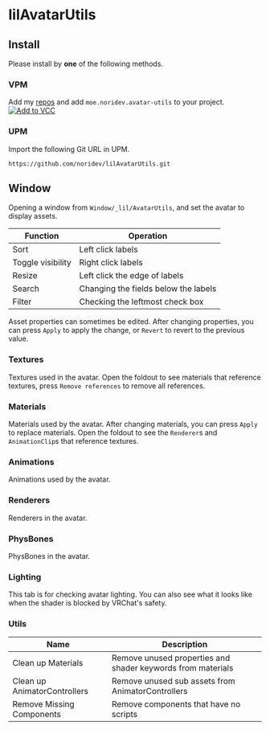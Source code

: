 lilAvatarUtils
====

## Install

Please install by **one** of the following methods.

### VPM

Add my [repos](https://vpm.noridev.moe) and add `moe.noridev.avatar-utils` to your project.<br>
[![Add to VCC](https://img.shields.io/badge/-Add%20to%20VCC-%232baac1?style=for-the-badge)](https://vpm.noridev.moe/)

### UPM

Import the following Git URL in UPM.

```
https://github.com/noridev/lilAvatarUtils.git
```

## Window

Opening a window from `Window/_lil/AvatarUtils`, and set the avatar to display assets.

|Function|Operation|
|-|-|
|Sort|Left click labels|
|Toggle visibility|Right click labels|
|Resize|Left click the edge of labels|
|Search|Changing the fields below the labels|
|Filter|Checking the leftmost check box|

Asset properties can sometimes be edited. After changing properties, you can press `Apply` to apply the change, or `Revert` to revert to the previous value.

### Textures

Textures used in the avatar. Open the foldout to see materials that reference textures, press `Remove references` to remove all references.

### Materials

Materials used by the avatar. After changing materials, you can press `Apply` to replace materials. Open the foldout to see the `Renderer`s and `AnimationClip`s that reference textures.

### Animations

Animations used by the avatar.

### Renderers

Renderers in the avatar.

### PhysBones

PhysBones in the avatar.

### Lighting

This tab is for checking avatar lighting. You can also see what it looks like when the shader is blocked by VRChat's safety.

### Utils

|Name|Description|
|-|-|
|Clean up Materials|Remove unused properties and shader keywords from materials|
|Clean up AnimatorControllers|Remove unused sub assets from AnimatorControllers|
|Remove Missing Components|Remove components that have no scripts|